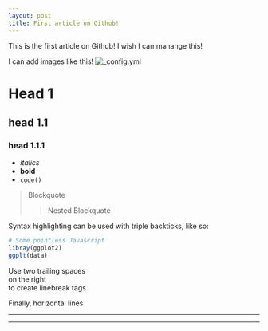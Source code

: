 ```yaml
---
layout: post
title: First article on Github!
---
```


This is the first article on Github! 
I wish I can manange this!

I can add images like this!
![_config.yml](/images/config.png)

# Head 1
## head 1.1
### head 1.1.1

- _italics_
- **bold**
- `code()`

> Blockquote
>> Nested Blockquote

Syntax highlighting can be used with triple backticks, like so:

```R
# Some pointless Javascript 
libray(ggplot2)
ggplt(data)
```

Use two trailing spaces  
on the right  
to create linebreak tags  

Finally, horizontal lines

----
****
